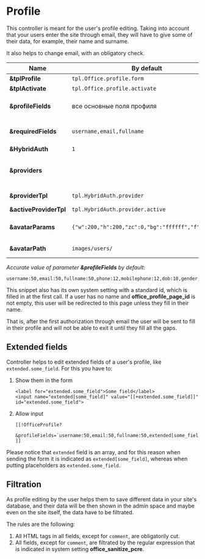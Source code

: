 # Profile

This controller is meant for the user's profile editing.
Taking into account that your users enter the site through email, they will have to give some of their data, for example, their name and surname.

It also helps to change email, with an obligatory check.

Name                   | By default                                         | Description
-----------------------|----------------------------------------------------|------------------------------------------------------------------------------------------------------------------------------------------------------------------------------------------------------------------------------
**&tplProfile**        | `tpl.Office.profile.form`                          | Chunk for output and editing of a user's profile.
**&tplActivate**       | `tpl.Office.profile.activate`                      | Chunk for activation letter.
**&profileFields**     | все основные поля профиля                          | List of fields that a user can edit, with commas. You can also indicate maximal length of values after a colon. For example, ``&profileFields=`username:25,fullname:50,email` ``.
**&requiredFields**    | `username,email,fullname`                          | List of fields that are obligatory for editing. These fields shoud be filled in for successful profile update. For example, ``&requiredFields=`username,fullname,email` ``.
**&HybridAuth**        | `1`                                                | Turn on integration with **HybridAuth**, if it is installed.
**&providers**         |                                                    | List of providers of **HybridAuth** authorization, with commas. All accessible providers are here `{core_path}components/hybridauth/model/hybridauth/lib/Providers/`. For example, ``&providers=`Google,Twitter,Facebook` ``.
**&providerTpl**       | `tpl.HybridAuth.provider`                          | Chunk for output of a link to authorization or adding the **HybridAuth** service to an account.
**&activeProviderTpl** | `tpl.HybridAuth.provider.active`                   | Chunk for output of the icon of the added **HybridAuth** service.
**&avatarParams**      | `{"w":200,"h":200,"zc":0,"bg":"ffffff","f":"jpg"}` | JSON line with parameters of avatar convertation with help of phpThumb. By default - `{"w":200,"h":200,"zc":0,"bg":"ffffff","f":"jpg"}`.
**&avatarPath**        | `images/users/`                                    | Directory for saving avatars for users inside MODX_ASSETS_PATH. By default - `images/users/`.

*Accurate value of parameter **&profileFields** by default:*

```
username:50,email:50,fullname:50,phone:12,mobilephone:12,dob:10,gender,address,country,city,state,zip,fax,photo,comment,website,specifiedpassword,confirmpassword
```

This snippet also has its own system setting with a standard id, which is filled in at the first call.
If a user has no name and **office_profile_page_id** is not empty, this user will be redirected to this page unless they fill in their name.

That is, after the first authorization through email the user will be sent to fill in their profile and will not be able to exit it until they fill all the gaps.

## Extended fields

Controller helps to edit extended fields of a user's profile, like `extended.some_field`. For this you have to:

1. Show them in the form

    ```modx
    <label for="extended.some_field">Some field</label>
    <input name="extended[some_field]" value="[[+extended.some_field]]" id="extended.some_field">
    ```

2. Allow input

    ```modx
    [[!OfficeProfile?
      &profileFields=`username:50,email:50,fullname:50,extended[some_field]`
    ]]
    ```

Please notice that `extended` field is an array, and for this reason when sending the form it is indicated
as `extended[some_field]`, whereas when putting placeholders as `extended.some_field`.

## Filtration

As profile editing by the user helps them to save different data in your site's database,
and their data will be then shown in the admin space and maybe even on the site itself, the data have to be filtrated.

The rules are the following:

1. All HTML tags in all fields, except for `comment`, are obligatorily cut.
2. All fields, except for `comment`, are filtrated by the regular expression that is indicated in system setting **office_sanitize_pcre**.
